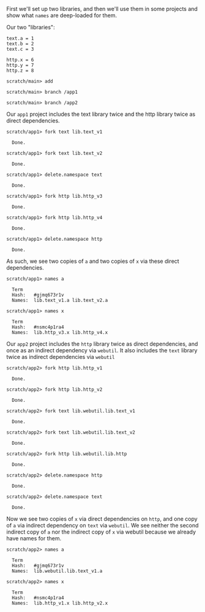 First we'll set up two libraries, and then we'll use them in some projects and show what `names` are deep-loaded for them.

Our two "libraries":

``` unison :hide
text.a = 1
text.b = 2
text.c = 3

http.x = 6
http.y = 7
http.z = 8
```

``` ucm :hide
scratch/main> add

scratch/main> branch /app1

scratch/main> branch /app2

```

Our `app1` project includes the text library twice and the http library twice as direct dependencies.

``` ucm
scratch/app1> fork text lib.text_v1

  Done.

scratch/app1> fork text lib.text_v2

  Done.

scratch/app1> delete.namespace text

  Done.

scratch/app1> fork http lib.http_v3

  Done.

scratch/app1> fork http lib.http_v4

  Done.

scratch/app1> delete.namespace http

  Done.

```

As such, we see two copies of `a` and two copies of `x` via these direct dependencies.

``` ucm
scratch/app1> names a

  Term
  Hash:   #gjmq673r1v
  Names:  lib.text_v1.a lib.text_v2.a

scratch/app1> names x

  Term
  Hash:   #nsmc4p1ra4
  Names:  lib.http_v3.x lib.http_v4.x

```

Our `app2` project includes the `http` library twice as direct dependencies, and once as an indirect dependency via `webutil`.
It also includes the `text` library twice as indirect dependencies via `webutil`

``` ucm
scratch/app2> fork http lib.http_v1

  Done.

scratch/app2> fork http lib.http_v2

  Done.

scratch/app2> fork text lib.webutil.lib.text_v1

  Done.

scratch/app2> fork text lib.webutil.lib.text_v2

  Done.

scratch/app2> fork http lib.webutil.lib.http

  Done.

scratch/app2> delete.namespace http

  Done.

scratch/app2> delete.namespace text

  Done.

```

Now we see two copies of `x` via direct dependencies on `http`, and one copy of `a` via indirect dependency on `text` via `webutil`.
We see neither the second indirect copy of `a` nor the indirect copy of `x` via webutil because we already have names for them.

``` ucm
scratch/app2> names a

  Term
  Hash:   #gjmq673r1v
  Names:  lib.webutil.lib.text_v1.a

scratch/app2> names x

  Term
  Hash:   #nsmc4p1ra4
  Names:  lib.http_v1.x lib.http_v2.x

```
